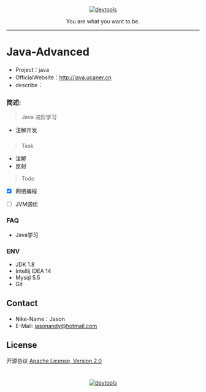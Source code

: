 <p align=center>
  <a href="https://github.com/Jasonandy/devtools">
    <img src="http://upload-images.jianshu.io/upload_images/7802425-9eb1bcd006e34aa6.png?imageMogr2/auto-orient/strip%7CimageView2/2/w/1240" alt="devtools" >
  </a>
</p>
<p align=center>
  You are what you want to be.
</p>

----

# Java-Advanced
* Project：java
* OfficialWebsite：http://java.ucaner.cn
* describe：

### 简述:
> Java 进阶学习
- 注解开发

###

> Task
- 注解
- 反射


> Todo
- [X] 网络编程
- [ ] JVM调优


### FAQ
- Java学习


### ENV
- JDK 1.8
- Intellij IDEA 14
- Mysql 5.5
- Git

## Contact
- Nike-Name：Jason
- E-Mail: jasonandy@hotmail.com

## License
开源协议 [Apache License, Version 2.0](http://www.apache.org/licenses/LICENSE-2.0.html)

#
<p align=center>
  <a href="https://github.com/Jasonandy/devtools">
    <img src="http://upload-images.jianshu.io/upload_images/7802425-bb910b4ae954107a.png?imageMogr2/auto-orient/strip%7CimageView2/2/w/1240" alt="devtools" >
  </a>
</p>